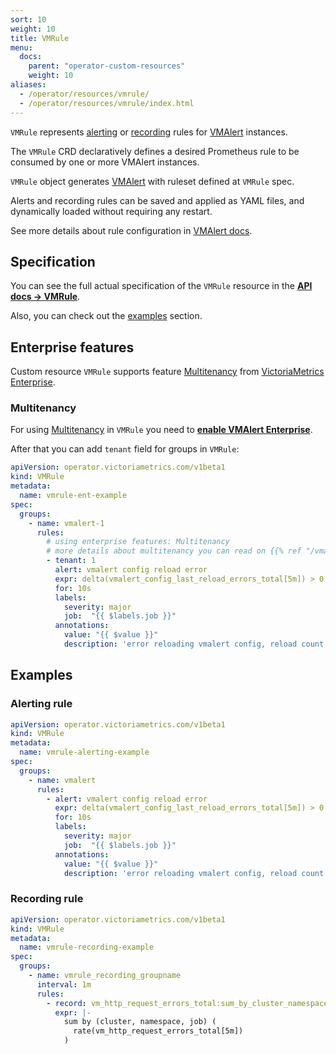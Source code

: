 ```yaml
---
sort: 10
weight: 10
title: VMRule
menu:
  docs:
    parent: "operator-custom-resources"
    weight: 10
aliases:
  - /operator/resources/vmrule/
  - /operator/resources/vmrule/index.html
---
```

`VMRule` represents [alerting](https://prometheus.io/docs/prometheus/latest/configuration/alerting_rules/)
or [recording](https://prometheus.io/docs/prometheus/latest/configuration/recording_rules/) rules 
for [VMAlert](./vmalert.md) instances.

The `VMRule` CRD declaratively defines a desired Prometheus rule to be consumed by one or more VMAlert instances.

`VMRule` object generates [VMAlert](./vmalert.md) 
with ruleset defined at `VMRule` spec.

Alerts and recording rules can be saved and applied as YAML files, and dynamically loaded without requiring any restart.

See more details about rule configuration in [VMAlert docs](https://github.com/VictoriaMetrics/VictoriaMetrics/tree/master/docs/vmalert.md#quickstart).

## Specification

You can see the full actual specification of the `VMRule` resource in
the **[API docs -> VMRule](../api.md#vmrule)**.

Also, you can check out the [examples](#examples) section.

## Enterprise features

Custom resource `VMRule` supports feature [Multitenancy](https://github.com/VictoriaMetrics/VictoriaMetrics/tree/master/docs/vmalert.md#multitenancy)
from [VictoriaMetrics Enterprise](https://github.com/VictoriaMetrics/VictoriaMetrics/tree/master/docs/enterprise.md#victoriametrics-enterprise).

### Multitenancy

For using [Multitenancy](https://github.com/VictoriaMetrics/VictoriaMetrics/tree/master/docs/vmalert.md#multitenancy) in `VMRule`
you need to **[enable VMAlert Enterprise](./vmalert.md#enterprise-features)**.

After that you can add `tenant` field for groups in `VMRule`:

```yaml
apiVersion: operator.victoriametrics.com/v1beta1
kind: VMRule
metadata:
  name: vmrule-ent-example
spec:
  groups:
    - name: vmalert-1
      rules:
        # using enterprise features: Multitenancy
        # more details about multitenancy you can read on {{% ref "/vmalert/#multitenancy" %}}
        - tenant: 1
          alert: vmalert config reload error
          expr: delta(vmalert_config_last_reload_errors_total[5m]) > 0
          for: 10s
          labels:
            severity: major
            job:  "{{ $labels.job }}"
          annotations:
            value: "{{ $value }}"
            description: 'error reloading vmalert config, reload count for 5 min {{ $value }}'
```

## Examples

### Alerting rule

```yaml
apiVersion: operator.victoriametrics.com/v1beta1
kind: VMRule
metadata:
  name: vmrule-alerting-example
spec:
  groups:
    - name: vmalert
      rules:
        - alert: vmalert config reload error
          expr: delta(vmalert_config_last_reload_errors_total[5m]) > 0
          for: 10s
          labels:
            severity: major
            job:  "{{ $labels.job }}"
          annotations:
            value: "{{ $value }}"
            description: 'error reloading vmalert config, reload count for 5 min {{ $value }}'
```

### Recording rule

```yaml
apiVersion: operator.victoriametrics.com/v1beta1
kind: VMRule
metadata:
  name: vmrule-recording-example
spec:
  groups:
    - name: vmrule_recording_groupname
      interval: 1m
      rules:
        - record: vm_http_request_errors_total:sum_by_cluster_namespace_job:rate:5m
          expr: |-
            sum by (cluster, namespace, job) (
              rate(vm_http_request_errors_total[5m])
            )
```
